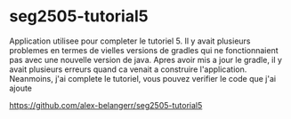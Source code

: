 # seg2505-tutorial5
 
Application utilisee pour completer le tutoriel 5. Il y avait plusieurs problemes en termes de 
vielles versions de gradles qui ne fonctionnaient pas avec une nouvelle version de java.
Apres avoir mis a jour le gradle, il y avait plusieurs erreurs quand ca venait a construire l'application.
Neanmoins, j'ai complete le tutoriel, vous pouvez verifier le code que j'ai ajoute

https://github.com/alex-belangerr/seg2505-tutorial5